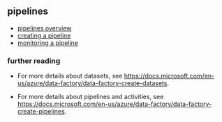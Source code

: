 ## pipelines

- [pipelines overview](https://www.youtube.com/watch?v=sixm9uOtBZo)
- [creating a pipeline](https://www.youtube.com/watch?v=oPyfBoiFE00)
- [monitoring a pipeline](https://www.youtube.com/watch?v=oPyfBoiFE00)

### further reading

- For more details about datasets, see https://docs.microsoft.com/en-us/azure/data-factory/data-factory-create-datasets.

- For more details about pipelines and activities, see https://docs.microsoft.com/en-us/azure/data-factory/data-factory-create-pipelines.

